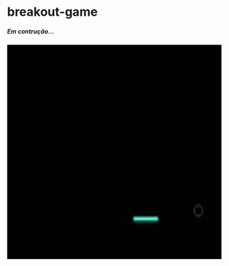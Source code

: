 # breakout-game
##### Em contrução...
<img src="https://github.com/marconiryan/breakout-game/blob/master/breakout.gif" width="500" height="500" />


